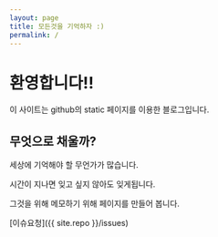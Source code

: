 ```yaml
---
layout: page
title: 모든것을 기억하자 :)
permalink: /
---
```


# 환영합니다!!

이 사이트는 github의 static 페이지를 이용한 블로그입니다.

<!-- 이미지는 아래와 같이 처리한다
![assets/img/docsy-jekyll.png](assets/img/docsy-jekyll.png)
-->
## 무엇으로 채울까?

세상에 기억해야 할 무언가가 많습니다.  

시간이 지나면 잊고 싶지 않아도 잊게됩니다.  

그것을 위해 메모하기 위해 페이지를 만들어 봅니다.  



[이슈요청]({{ site.repo }}/issues)
